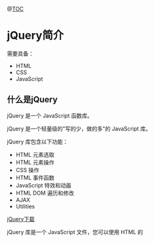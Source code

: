 ﻿@[TOC](目录)
# jQuery简介
需要具备：

 - HTML
 - CSS
 - JavaScript

## 什么是jQuery
jQuery 是一个 JavaScript 函数库。

jQuery 是一个轻量级的"写的少，做的多"的 JavaScript 库。

jQuery 库包含以下功能：

 - HTML 元素选取
 - HTML 元素操作
 - CSS 操作
 - HTML 事件函数
 - JavaScript 特效和动画
 - HTML DOM 遍历和修改
 - AJAX
 - Utilities

[jQuery下载](https://jquery.com/download/)

jQuery 库是一个 JavaScript 文件，您可以使用 HTML 的 <script> 标签引用它：

```html
<head>
<script src="jquery-1.10.2.min.js"></script>
</head>
```
## 替代方案

Staticfile CDN、百度、又拍云、新浪、谷歌和微软的服务器都存有 jQuery 。

```html
<head>
<script src="https://cdn.staticfile.org/jquery/1.10.2/jquery.min.js">
</script>
</head>
```
# jQuery语法
基础语法： `$(selector).action()`

 - 美元符号定义 jQuery
 - 选择符（selector）"查询"和"查找" HTML 元素
 - jQuery 的 action() 执行对元素的操作

例如：

 - $(this).hide() - 隐藏当前元素
 - $("p").hide() - 隐藏所有 \<p> 元素
 - $("p.test").hide() - 隐藏所有 class="test" 的 \<p>元素
 - $("#test").hide() - 隐藏 id="test" 的元素

## 文件就绪事件

```html
$(document).ready(function(){
 
   // 开始写 jQuery 代码...
 
});
```
# jQuery选择器
## 元素选择器
jQuery 元素选择器基于元素名选取元素。

在页面中选取所有 \<p> 元素:`$("p")`

```html
$(document).ready(function(){
  $("button").click(function(){
    $("p").hide();
  });
});
```
## #id选择器
通过 id 选取元素语法如下：`$("#test")`

```html
$(document).ready(function(){
  $("button").click(function(){
    $("#test").hide();
  });
});
```
## .class选择器
jQuery 类选择器可以通过指定的 class 查找元素。`$(".test")`

```html
$(document).ready(function(){
  $("button").click(function(){
    $(".test").hide();
  });
});
```
语法	|描述	
----|----
$("*")	|选取所有元素
$(this)	|选取当前 HTML 元素	
$("p.intro")	|选取 class 为 intro 的 \<p> 元素	
$("p:first")	|选取第一个 \<p> 元素	
$("ul li:first")	|选取第一个 \<ul> 元素的第一个 \<li> 元素	
$("ul li:first-child")	|选取每个 \<ul> 元素的第一个 \<li> 元素	
$("[href]")	|选取带有 href 属性的元素	
$("a[target='_blank']")	|选取所有 target 属性值等于 "_blank" 的 \<a> 元素	
$("a[target!='_blank']")	|选取所有 target 属性值不等于 "_blank" 的 \<a> 元素	
$(":button")	|选取所有 type="button" 的 \<input> 元素 和 \<button> 元素	
$("tr:even")	|选取偶数位置的 \<tr> 元素	
$("tr:odd")	|选取奇数位置的 \<tr> 元素
$(this)	|选取当前 HTML 元素
$("p.intro")	|选取 class 为 intro 的 \<p> 元素	
$("p:first")	|选取第一个 \<p> 元素	
$("ul li:first")	|选取第一个 \<ul> 元素的第一个 \<li> 元素	
$("ul li:first-child")	|选取每个 \<ul> 元素的第一个 \<li> 元素	
$("[href]")	|选取带有 href 属性的元素	
$("a[target='_blank']")	|选取所有 target 属性值等于 "_blank" 的 \<a> 元素	
$("a[target!='_blank']")	|选取所有 target 属性值不等于 "_blank" 的 \<a> 元素	
$(":button")	|选取所有 type="button" 的 \<input> 元素 和 \<button> 元素	
$("tr:even")	|选取偶数位置的 \<tr> 元素	
$("tr:odd")	|选取奇数位置的 \<tr> 元素	

## 独立文件中使用 jQuery 函数
如果您的网站包含许多页面，并且您希望您的 jQuery 函数易于维护，那么请把您的 jQuery 函数放到独立的 .js 文件中。

```html
<head>
<script src="http://cdn.static.runoob.com/libs/jquery/1.10.2/jquery.min.js">
</script>
<script src="my_jquery_functions.js"></script>
</head>
```

